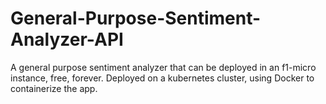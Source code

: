 # General-Purpose-Sentiment-Analyzer-API
A general purpose sentiment analyzer that can be deployed in an f1-micro instance, free, forever. Deployed on a kubernetes cluster, using Docker to containerize the app.
